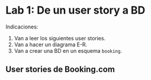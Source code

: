 # Lab 1: De un user story a BD

Indicaciones:
1. Van a leer los siguientes user stories.
2. Van a hacer un diagrama E-R.
3. Van a crear una BD en un esquema `booking`.

## User stories de Booking.com



